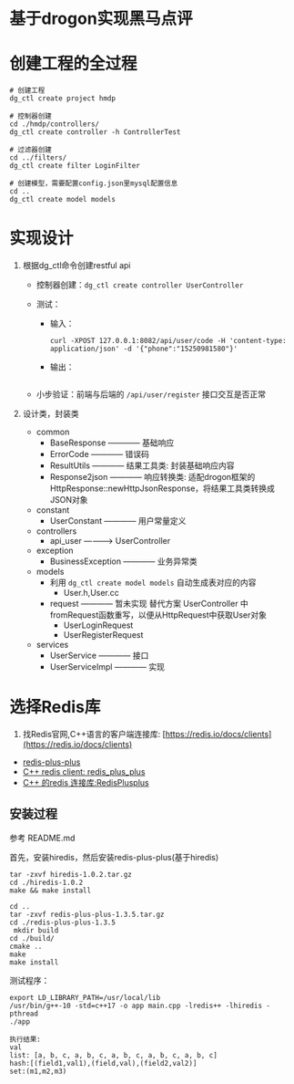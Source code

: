 # 基于drogon实现黑马点评

# 创建工程的全过程

```
# 创建工程
dg_ctl create project hmdp

# 控制器创建
cd ./hmdp/controllers/
dg_ctl create controller -h ControllerTest

# 过滤器创建
cd ../filters/
dg_ctl create filter LoginFilter

# 创建模型，需要配置config.json里mysql配置信息
cd ..
dg_ctl create model models
```

# 实现设计

1. 根据dg_ctl命令创建restful api

   * 控制器创建：`dg_ctl create controller UserController`

   * 测试：

     * 输入：

       ```
       curl -XPOST 127.0.0.1:8082/api/user/code -H 'content-type:  application/json' -d '{"phone":"15250981580"}'
       ```

     * 输出：

       ```
       ```

   * 小步验证：前端与后端的 `/api/user/register`  接口交互是否正常

2. 设计类，封装类

   * common
     * BaseResponse ———— 基础响应
     * ErrorCode ———— 错误码
     * ResultUtils ———— 结果工具类: 封装基础响应内容
     * Response2json ———— 响应转换类: 适配drogon框架的HttpResponse::newHttpJsonResponse，将结果工具类转换成JSON对象
   * constant
     * UserConstant ———— 用户常量定义
   * controllers
     * api_user ————> UserController
   * exception
     * BusinessException ———— 业务异常类
   * models
     * 利用 `dg_ctl create model models` 自动生成表对应的内容
       * User.h,User.cc 
     * request ———— 暂未实现 替代方案  UserController 中 fromRequest函数重写，以便从HttpRequest中获取User对象
       * UserLoginRequest
       * UserRegisterRequest
   * services
     * UserService ———— 接口
     * UserServiceImpl ———— 实现

# 选择Redis库

1. 找Redis官网,C++语言的客户端连接库: [https://redis.io/docs/clients](https://redis.io/docs/clients)

* [redis-plus-plus](https://github.com/sewenew/redis-plus-plus)
* [C++ redis client: redis_plus_plus](https://blog.csdn.net/qq2399431200/article/details/123292652)
* [C++ 的redis 连接库:RedisPlusplus](https://blog.csdn.net/ILOVEYOULEEHUIJIE/article/details/108315296)

## 安装过程

参考     README.md

首先，安装hiredis，然后安装redis-plus-plus(基于hiredis)

```
tar -zxvf hiredis-1.0.2.tar.gz
cd ./hiredis-1.0.2
make && make install

cd ..
tar -zxvf redis-plus-plus-1.3.5.tar.gz
cd ./redis-plus-plus-1.3.5
 mkdir build
cd ./build/
cmake ..
make
make install
```

测试程序：

```
export LD_LIBRARY_PATH=/usr/local/lib
/usr/bin/g++-10 -std=c++17 -o app main.cpp -lredis++ -lhiredis -pthread
./app

执行结果:
val
list: [a, b, c, a, b, c, a, b, c, a, b, c, a, b, c]
hash:[(field1,val1),(field,val),(field2,val2)]
set:(m1,m2,m3)
```

